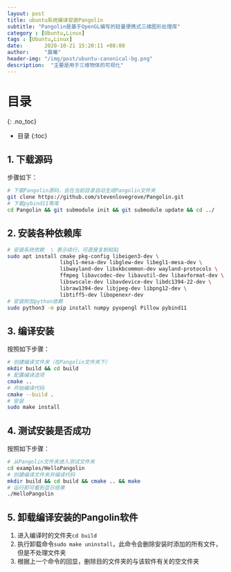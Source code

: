 ```yaml
---
layout: post
title: ubuntu系统编译安装Pangolin
subtitle: "Pangolin是基于OpenGL编写的轻量便携式三维图形处理库"
category : [Ubuntu,Linux]
tags : [Ubuntu,Linux]
date:       2020-10-21 15:20:11 +08:00
author:     "晨曦"
header-img: "/img/post/ubuntu-canonical-bg.png"
description:  "主要是用于三维物体的可视化"
---
```

  
# 目录
{: .no_toc}

* 目录
{:toc}

## 1. 下载源码
步骤如下：  
```bash
# 下载Pangolin源码，会在当前目录自动生成Pangolin文件夹
git clone https://github.com/stevenlovegrove/Pangolin.git
# 下载pybind11等库
cd Pangolin && git submodule init && git submodule update && cd ../
```
## 2. 安装各种依赖库
```bash
# 安装系统依赖  \ 表示续行，可直接复制粘贴
sudo apt install cmake pkg-config libeigen3-dev \
                 libgl1-mesa-dev libglew-dev libegl1-mesa-dev \
                 libwayland-dev libxkbcommon-dev wayland-protocols \
                 ffmpeg libavcodec-dev libavutil-dev libavformat-dev \
                 libswscale-dev libavdevice-dev libdc1394-22-dev \
                 libraw1394-dev libjpeg-dev libpng12-dev \
                 libtiff5-dev libopenexr-dev
# 安装附加python依赖
sudo python3 -m pip install numpy pyopengl Pillow pybind11
```
## 3. 编译安装
按照如下步骤：  
```bash
# 创建编译文件夹（在Pangolin文件夹下）
mkdir build && cd build
# 配置编译选项
cmake ..
# 开始编译代码
cmake --build .
# 安装
sudo make install
```
## 4. 测试安装是否成功
按照如下步骤：  
```bash
# 从Pangolin文件夹进入测试文件夹
cd examples/HelloPangolin
# 创建编译文件夹并编译代码
mkdir build && cd build && cmake .. && make
# 运行即可看到显示结果
./HelloPangolin
```
## 5. 卸载编译安装的Pangolin软件
1. 进入编译时的文件夹`cd build`
2. 执行卸载命令`sudo make uninstall`，此命令会删除安装时添加的所有文件，但是不处理文件夹
3. 根据上一个命令的回显，删除目的文件夹的与该软件有关的空文件夹


